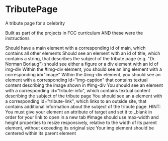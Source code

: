 # TributePage
A tribute  page for a celebrity

Built as part of the projects in FCC curriculum AND these were the instructions

Should have a main element with a corresponding id of main, which contains all other elements
Should see an element with an id of title, which contains a string, that describes the subject of the tribute page (e.g. "Dr. Norman Borlaug")
should see either a figure or a div element with an id of img-div
Within the #img-div element, you should see an img element with a corresponding id="image"
Within the #img-div element, you should see an element with a corresponding id="img-caption" that contains textual content describing the image shown in #img-div
You should see an element with a corresponding id="tribute-info", which contains textual content describing the subject of the tribute page
You should see an a element with a corresponding id="tribute-link", which links to an outside site, that contains additional information about the subject of the tribute page. HINT: You must give your element an attribute of target and set it to _blank in order for your link to open in a new tab
#image should use max-width and height properties to resize responsively, relative to the width of its parent element, without exceeding its original size
Your img element should be centered within its parent element



